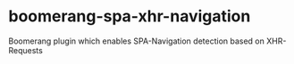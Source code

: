 # boomerang-spa-xhr-navigation
Boomerang plugin which enables SPA-Navigation detection based on XHR-Requests
